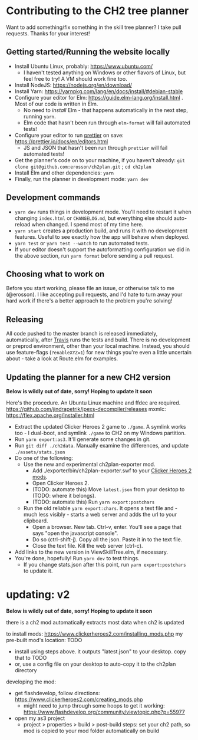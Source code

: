 # Contributing to the CH2 tree planner

Want to add something/fix something in the skill tree planner? I take pull requests. Thanks for your interest!

## Getting started/Running the website locally

- Install Ubuntu Linux, probably: https://www.ubuntu.com/
  - I haven't tested anything on Windows or other flavors of Linux, but feel free to try! A VM should work fine too.
- Install NodeJS: https://nodejs.org/en/download/
- Install Yarn: https://yarnpkg.com/lang/en/docs/install/#debian-stable
- Configure your editor for Elm: https://guide.elm-lang.org/install.html . Most of our code is written in Elm.
  - No need to _install_ Elm - that happens automatically in the next step, running `yarn`.
  - Elm code that hasn't been run through `elm-format` will fail automated tests!
- Configure your editor to run [prettier](https://prettier.io) on save: https://prettier.io/docs/en/editors.html
  - JS and JSON that hasn't been run through `prettier` will fail automated tests!
- Get the planner's code on to your machine, if you haven't already: `git clone git@github.com:erosson/ch2plan.git` ; `cd ch2plan`
- Install Elm and other dependencies: `yarn`
- Finally, run the planner in development mode: `yarn dev`

## Development commands

- `yarn dev` runs things in development mode. You'll need to restart it when changing `index.html` or `CHANGELOG.md`, but everything else should auto-reload when changed. I spend most of my time here.
- `yarn start` creates a production build, and runs it with no development features. Useful to see exactly how the app will behave when deployed.
- `yarn test` or `yarn test --watch` to run automated tests.
- If your editor doesn't support the autoformatting configuration we did in the above section, run `yarn format` before sending a pull request.

## Choosing what to work on

Before you start working, please file an issue, or otherwise talk to me (@erosson). I like accepting pull requests, and I'd hate to turn away your hard work if there's a better approach to the problem you're solving!

## Releasing

All code pushed to the master branch is released immediately, automatically, after [Travis](https://travis-ci.org/erosson/ch2plan) runs the tests and build. There is no development or preprod environment, other than your local machine. Instead, you should use feature-flags (`?enableXYZ=1`) for new things you're even a little uncertain about - take a look at Route.elm for examples.

## Updating the planner for a new CH2 version

**Below is wildly out of date, sorry! Hoping to update it soon**

Here's the procedure. An Ubuntu Linux machine and ffdec are required. https://github.com/jindrapetrik/jpexs-decompiler/releases
mxmlc: https://flex.apache.org/installer.html

- Extract the updated Clicker Heroes 2 game to `./game`. A symlink works too - I dual-boot, and symlink `./game` to CH2 on my Windows partition.
- Run `yarn export:as3`. It'll generate some changes in git.
- Run `git diff ./ch2data`. Manually examine the differences, and update `./assets/stats.json`
- Do one of the following:
  - Use the new and experimental ch2plan-exporter mod.
    - Add ./exporter/bin/ch2plan-exporter.swf to your [Clicker Heroes 2 mods](https://www.clickerheroes2.com/installing_mods.php).
    - Open Clicker Heroes 2.
    - (TODO: automate this) Move `latest.json` from your desktop to (TODO: where it belongs).
    - (TODO: automate this) Run `yarn export:postchars`
  - Run the old reliable `yarn export:chars`. It opens a text file and - much less visibly - starts a web server and adds the url to your clipboard.
    - Open a browser. New tab. Ctrl-v, enter. You'll see a page that says "open the javascript console".
    - Do so (ctrl-shift-j). Copy all the json. Paste it in to the text file.
    - Close the text file. Kill the web server (ctrl-c).
- Add links to the new version in ViewSkillTree.elm, if necessary.
- You're done, hopefully! Run `yarn dev` to test things.
  - If you change stats.json after this point, run `yarn export:postchars` to update it.

# updating: v2

**Below is wildly out of date, sorry! Hoping to update it soon**

there is a ch2 mod automatically extracts most data when ch2 is updated

to install mods: https://www.clickerheroes2.com/installing_mods.php
my pre-built mod's location: TODO

- install using steps above. it outputs "latest.json" to your desktop. copy that to TODO
- or, use a config file on your desktop to auto-copy it to the ch2plan directory

developing the mod:

- get flashdevelop, follow directions: https://www.clickerheroes2.com/creating_mods.php
  - might need to jump through some hoops to get it working: https://www.flashdevelop.org/community/viewtopic.php?p=55977
- open my as3 project
  - project > properties > build > post-build steps: set your ch2 path, so mod is copied to your mod folder automatically on build

